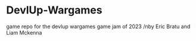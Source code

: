 # DevlUp-Wargames
game repo for the devlup wargames game jam of 2023
/nby Eric Bratu and Liam Mckenna

